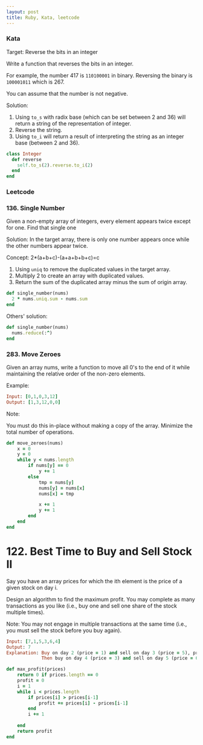 ```yaml
---
layout: post
title: Ruby, Kata, leetcode
---
```


### Kata
Target: Reverse the bits in an integer

Write a function that reverses the bits in an integer.

For example, the number 417 is `110100001` in binary. Reversing the binary is `100001011` which is 267.

You can assume that the number is not negative.

Solution:

1. Using `to_s` with radix base (which can be set between 2 and 36) will return a string of the representation of integer.
2. Reverse the string.
3. Using `to_i` will return a result of interpreting the string as an integer base (between 2 and 36).

```ruby
class Integer
  def reverse
    self.to_s(2).reverse.to_i(2)
  end
end
```

### Leetcode
### 136. Single Number

Given a non-empty array of integers, every element appears twice except for one. Find that single one

Solution:
In the target array, there is only one number appears once while the other numbers appear twice.

Concept:
2*(a+b+c)-(a+a+b+b+c)=c
1. Using `uniq` to remove the duplicated values in the target array.
2. Multiply 2 to create an array with duplicated values.
3. Return the sum of the duplicated array minus the sum of origin array.

```ruby
def single_number(nums)
  2 * nums.uniq.sum - nums.sum
end
```

Others' solution:

```ruby
def single_number(nums)
  nums.reduce(:^)
end
```

### 283. Move Zeroes

Given an array nums, write a function to move all 0's to the end of it while maintaining the relative order of the non-zero elements.

Example:
```ruby
Input: [0,1,0,3,12]
Output: [1,3,12,0,0]
```
Note:

You must do this in-place without making a copy of the array.
Minimize the total number of operations.

```ruby
def move_zeroes(nums)
    x = 0
    y = 0
    while y < nums.length
        if nums[y] == 0
            y += 1
        else
            tmp = nums[y]
            nums[y] = nums[x]
            nums[x] = tmp

            x += 1
            y += 1
        end
    end
end
```

# 122. Best Time to Buy and Sell Stock II

Say you have an array prices for which the ith element is the price of a given stock on day i.

Design an algorithm to find the maximum profit. You may complete as many transactions as you like (i.e., buy one and sell one share of the stock multiple times).

Note: You may not engage in multiple transactions at the same time (i.e., you must sell the stock before you buy again).

```ruby
Input: [7,1,5,3,6,4]
Output: 7
Explanation: Buy on day 2 (price = 1) and sell on day 3 (price = 5), profit = 5-1 = 4.
             Then buy on day 4 (price = 3) and sell on day 5 (price = 6), profit = 6-3 = 3.
```
```ruby
def max_profit(prices)
    return 0 if prices.length == 0
    profit = 0
    i = 1
    while i < prices.length
        if prices[i] > prices[i-1]
            profit += prices[i] - prices[i-1]
        end
        i += 1
        
    end
    return profit
end
```